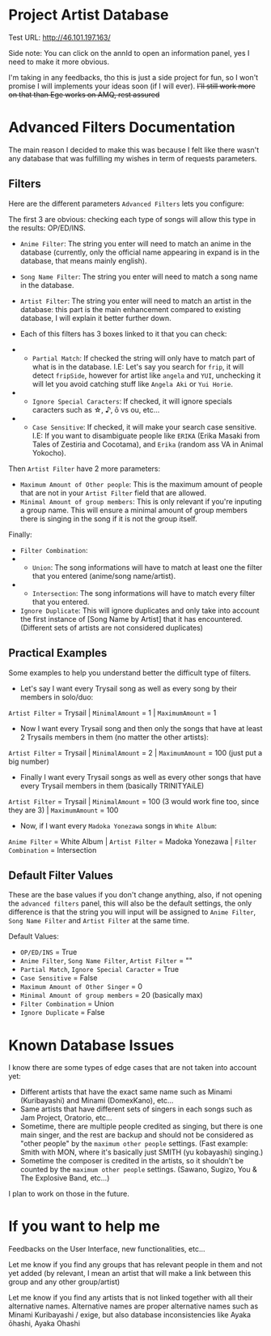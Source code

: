 # Project Artist Database

Test URL: http://46.101.197.163/

Side note: You can click on the annId to open an information panel, yes I need to make it more obvious.

I'm taking in any feedbacks, tho this is just a side project for fun, so I won't promise I will implements your ideas soon (if I will ever). ~~I'll still work more on that than Ege works on AMQ, rest assured~~

# Advanced Filters Documentation

The main reason I decided to make this was because I felt like there wasn't any database that was fulfilling my wishes in term of requests parameters. 

## Filters
Here are the different parameters `Advanced Filters` lets you configure:

The first 3 are obvious: checking each type of songs will allow this type in the results: OP/ED/INS.

- `Anime Filter`: The string you enter will need to match an anime in the database (currently, only the official name appearing in expand is in the database, that means mainly english).
- `Song Name Filter`: The string you enter will need to match a song name in the database.
- `Artist Filter`: The string you enter will need to match an artist in the database: this part is the main enhancement compared to existing database, I will explain it better further down.

- Each of this filters has 3 boxes linked to it that you can check:
- - `Partial Match`: If checked the string will only have to match part of what is in the database. I.E: Let's say you search for `frip`, it will detect `fripSide`, however for artist like `angela` and `YUI`, unchecking it will let you avoid catching stuff like `Angela Aki` or `Yui Horie`.
- - `Ignore Special Caracters`: If checked, it will ignore specials caracters such as ☆, ♪, ō vs ou, etc...
- - `Case Sensitive`: If checked, it will make your search case sensitive. I.E: If you want to disambiguate people like `ERIKA` (Erika Masaki from Tales of Zestiria and Cocotama), and `Erika` (random ass VA in Animal Yokocho).

Then `Artist Filter` have 2 more parameters: 
- `Maximum Amount of Other people`: This is the maximum amount of people that are not in your `Artist Filter` field that are allowed.
- `Minimal Amount of group members`: This is only relevant if you're inputing a group name. This will ensure a minimal amount of group members there is singing in the song if it is not the group itself.

Finally:
- `Filter Combination`:
- - `Union`: The song informations will have to match at least one the filter that you entered (anime/song name/artist).
- - `Intersection`: The song informations will have to match every filter that you entered.
- `Ignore Duplicate`: This will ignore duplicates and only take into account the first instance of [Song Name by Artist] that it has encountered. (Different sets of artists are not considered duplicates)

## Practical Examples
Some examples to help you understand better the difficult type of filters.

- Let's say I want every Trysail song as well as every song by their members in solo/duo:

`Artist Filter` = Trysail | `MinimalAmount` = 1 | `MaximumAmount` = 1

- Now I want every Trysail song and then only the songs that have at least 2 Trysails members in them (no matter the other artists):

`Artist Filter` = Trysail | `MinimalAmount` = 2 | `MaximumAmount` = 100 (just put a big number)

- Finally I want every Trysail songs as well as every other songs that have every Trysail members in them (basically TRINITYAiLE)

`Artist Filter` = Trysail | `MinimalAmount` = 100 (3 would work fine too, since they are 3) | `MaximumAmount` = 100

- Now, if I want every `Madoka Yonezawa` songs in `White Album`:
  
`Anime Filter` = White Album | `Artist Filter` = Madoka Yonezawa | `Filter Combination` = Intersection


## Default Filter Values

These are the base values if you don't change anything, also, if not opening the `advanced filters` panel, this will also be the default settings, the only difference is that the string you will input will be assigned to `Anime Filter`, `Song Name Filter` and `Artist Filter` at the same time.

Default Values:
- `OP/ED/INS` = True
- `Anime Filter`, `Song Name Filter`, `Artist Filter` = ""
- `Partial Match`, `Ignore Special Caracter` = True
- `Case Sensitive` = False
- `Maximum Amount of Other Singer` = 0
- `Minimal Amount of group members` = 20 (basically max)
- `Filter Combination` = Union
- `Ignore Duplicate` = False

# Known Database Issues

I know there are some types of edge cases that are not taken into account yet:
  
- Different artists that have the exact same name such as Minami (Kuribayashi) and Minami (DomexKano), etc...
- Same artists that have different sets of singers in each songs such as Jam Project, Oratorio, etc...
- Sometime, there are multiple people credited as singing, but there is one main singer, and the rest are backup and should not be considered as "other people" by the `maximum other people` settings. (Fast example: Smith with MON, where it's basically just SMITH (yu kobayashi) singing.)
- Sometime the composer is credited in the artists, so it shouldn't be counted by the `maximum other people` settings. (Sawano, Sugizo, You & The Explosive Band, etc...)
  
I plan to work on those in the future.

# If you want to help me

Feedbacks on the User Interface, new functionalities, etc...

Let me know if you find any groups that has relevant people in them and not yet added (by relevant, I mean an artist that will make a link between this group and any other group/artist)

Let me know if you find any artists that is not linked together with all their alternative names. Alternative names are proper alternative names such as Minami Kuribayashi / exige, but also database inconsistencies like Ayaka ōhashi, Ayaka Ohashi